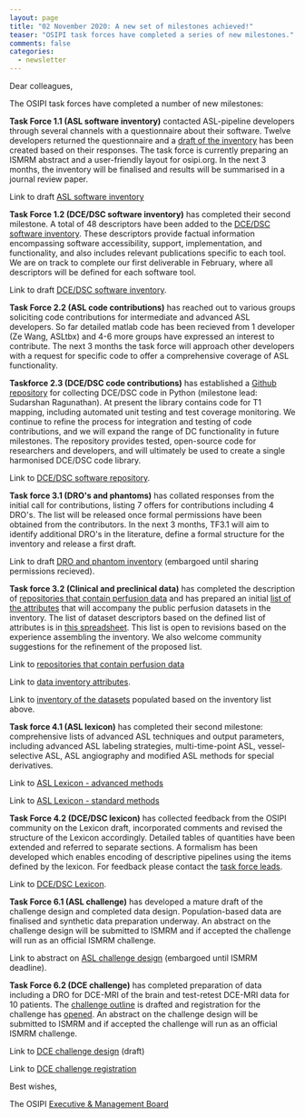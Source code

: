 ```yaml
---
layout: page
title: "02 November 2020: A new set of milestones achieved!"
teaser: "OSIPI task forces have completed a series of new milestones."
comments: false
categories:
  - newsletter
---
```


Dear colleagues,

The OSIPI task forces have completed a number of new milestones:

**Task Force 1.1 (ASL software inventory)** contacted ASL-pipeline developers through several channels with a questionnaire about their software. Twelve developers returned the questionnaire and a [draft of the inventory](https://docs.google.com/document/d/1LkYyjJP9XD-DMwcCeTZLKCzV_wDvbqgPOxUvhPvZjJA/edit#
) has been created based on their responses. The task force is currently preparing an ISMRM abstract and a user-friendly layout for osipi.org. In the next 3 months, the inventory will be finalised and results will be summarised in a journal review paper.

Link to draft [ASL software inventory](https://docs.google.com/document/d/1LkYyjJP9XD-DMwcCeTZLKCzV_wDvbqgPOxUvhPvZjJA/edit#)

**Task Force 1.2 (DCE/DSC software inventory)** has completed their second milestone. A total of 48 descriptors have been added to the [DCE/DSC software inventory](https://drive.google.com/file/d/14avwqgQv6l0Uw7xExz9P0w-rwwY-e2cA/view). These descriptors provide factual information encompassing software accessibility, support, implementation, and functionality, and also includes relevant publications specific to each tool. We are on track to complete our first deliverable in February, where all descriptors will be defined for each software tool.

Link to draft [DCE/DSC software inventory](https://drive.google.com/file/d/14avwqgQv6l0Uw7xExz9P0w-rwwY-e2cA/view). 

**Task Force 2.2 (ASL code contributions)** has reached out to various groups soliciting code contributions for intermediate and advanced ASL developers. So far detailed matlab code has been recieved from 1 developer (Ze Wang, ASLtbx) and 4-6 more groups have expressed an interest to contribute. The next 3 months the task force will approach other developers with a request for specific code to offer a comprehensive coverage of ASL functionality.   

**Taskforce 2.3 (DCE/DSC code contributions)** has established a [Github repository](https://github.com/OSIPI/DCE-DSC-MRI_CodeCollection) for collecting DCE/DSC code in Python (milestone lead: Sudarshan Ragunathan). At present the library contains code for T1 mapping, including automated unit testing and test coverage monitoring. We continue to refine the process for integration and testing of code contributions, and we will expand the range of DC functionality in future milestones. The repository provides tested, open-source code for researchers and developers, and will ultimately be used to create a single harmonised DCE/DSC code library.

Link to [DCE/DSC software repository](https://github.com/OSIPI/DCE-DSC-MRI_CodeCollection). 

**Task force 3.1 (DRO's and phantoms)** has collated responses from the initial call for contributions, listing 7 offers for contributions including 4 DRO's. The list will be released once formal permissions have been obtained from the contributors. In the next 3 months, TF3.1 will aim to identify additional DRO's in the literature, define a formal structure for the inventory and release a first draft.

Link to draft [DRO and phantom inventory](https://docs.google.com/spreadsheets/d/1NVujeF_-_hBnUEeJPhKlHnlwdAF1U6hdgnnP6VIrqnU/edit#gid=1201514449) (embargoed until sharing permissions recieved).

**Task force 3.2 (Clinical and preclinical data)** has completed the description of [repositories that contain perfusion data](https://docs.google.com/spreadsheets/d/1CF-Vvii6IUWf-ZUbmDUhgCf2RXAxtw4E4kIGO_HQWKY/edit#gid=1936606832) and has prepared an initial [list of the attributes](https://bit.ly/3823H2U) that will accompany the public perfusion datasets in the inventory. The list of dataset descriptors based on the defined list of attributes is in [this spreadsheet](https://bit.ly/38AdEF6). This list is open to revisions based on the experience assembling the inventory. We also welcome community suggestions for the refinement of the proposed list. 

Link to [repositories that contain perfusion data](https://docs.google.com/spreadsheets/d/1CF-Vvii6IUWf-ZUbmDUhgCf2RXAxtw4E4kIGO_HQWKY/edit#gid=1936606832) 

Link to [data inventory attributes](https://bit.ly/3823H2U). 

Link to [inventory of the datasets](https://bit.ly/38AdEF6) populated based on the inventory list above.

**Task force 4.1 (ASL lexicon)** has completed their second milestone: comprehensive lists of advanced ASL techniques and output parameters, including advanced ASL labeling strategies, multi-time-point ASL, vessel-selective ASL, ASL angiography and modified ASL methods for special derivatives. 

Link to [ASL Lexicon - advanced methods](https://docs.google.com/document/d/1XkNorUSN0-S5rXkz6NtcfgWedyxfOnHs/edit?dls=true)

Link to [ASL Lexicon - standard methods](https://docs.google.com/document/d/1vj0Tp4yur4dpJntF90yy2bOBUx33FG-w/edit)

**Task Force 4.2 (DCE/DSC lexicon)** has collected feedback from the OSIPI community on the Lexicon draft, incorporated comments and revised the structure of the Lexicon accordingly. Detailed tables of quantities have been extended and referred to separate sections. A formalism has been developed which enables encoding of descriptive pipelines using the items defined by the lexicon. For feedback please contact the [task force leads](https://www.osipi.org/task-force-4-2/).

Link to [DCE/DSC Lexicon](https://docs.google.com/document/d/13OwzpbuMDrbCQZaN0p9_kyK8dTWu2VHaaU_wsQAP4C4/edit#heading=h.pto97fttpbsb).

**Task Force 6.1 (ASL challenge)** has developed a mature draft of the challenge design and completed data design. Population-based data are finalised and synthetic data preparation underway. An abstract on the challenge design will be submitted to ISMRM and if accepted the challenge will run as an official ISMRM challenge.

Link to abstract on [ASL challenge design](https://docs.google.com/document/d/1BiTmOTJsAS4oh67Sb9VkdQxtCgdQNAZv6Z0R19wKTSY/edit) (embargoed until ISMRM deadline). 

**Task Force 6.2 (DCE challenge)** has completed preparation of data including a DRO for DCE-MRI of the brain and test-retest DCE-MRI data for 10 patients. The [challenge outline](https://docs.google.com/document/d/1DXJsKwLrAeh471SLhlvEFaNtw-ePLZcBsxSzM8QJ_KM/edit?usp=sharing) is drafted and registration for the challenge has [opened](https://docs.google.com/forms/d/1Rl-rrD_TWDYaWQDUaFDgSf5s0JrPzDzecSGcE0hWE-8/edit?usp=sharing). An abstract on the challenge design will be submitted to ISMRM and if accepted the challenge will run as an official ISMRM challenge.

Link to [DCE challenge design](https://docs.google.com/document/d/1DXJsKwLrAeh471SLhlvEFaNtw-ePLZcBsxSzM8QJ_KM/edit?usp=sharing) (draft)

Link to [DCE challenge registration](https://docs.google.com/forms/d/1Rl-rrD_TWDYaWQDUaFDgSf5s0JrPzDzecSGcE0hWE-8/edit?usp=sharing)


Best wishes,

The OSIPI [Executive & Management Board](https://www.osipi.org/emb/)
